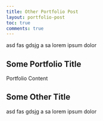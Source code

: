 ```yaml
---
title: Other Portfolio Post
layout: portfolio-post
toc: true
comments: true
---
```


asd fas gdsjg a sa lorem ipsum dolor

## Some Portfolio Title

Portfolio Content

## Some Other Title

asd fas gdsjg a sa lorem ipsum dolor
